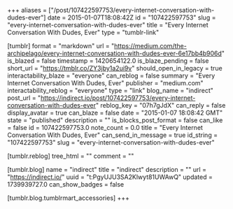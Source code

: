+++
aliases = ["/post/107422597753/every-internet-conversation-with-dudes-ever"]
date = 2015-01-07T18:08:42Z
id = "107422597753"
slug = "every-internet-conversation-with-dudes-ever"
title = "Every Internet Conversation With Dudes, Ever"
type = "tumblr-link"

[tumblr]
format = "markdown"
url = "https://medium.com/the-archipelago/every-internet-conversation-with-dudes-ever-6e17bb4b906d"
is_blazed = false
timestamp = 1420654122.0
is_blaze_pending = false
short_url = "https://tmblr.co/ZY3jby1a2ui9v"
should_open_in_legacy = true
interactability_blaze = "everyone"
can_reblog = false
summary = "Every Internet Conversation With Dudes, Ever"
publisher = "medium.com"
interactability_reblog = "everyone"
type = "link"
blog_name = "indirect"
post_url = "https://indirect.io/post/107422597753/every-internet-conversation-with-dudes-ever"
reblog_key = "07h7gJdX"
can_reply = false
display_avatar = true
can_blaze = false
date = "2015-01-07 18:08:42 GMT"
state = "published"
description = ""
is_blocks_post_format = false
can_like = false
id = 107422597753.0
note_count = 0.0
title = "Every Internet Conversation With Dudes, Ever"
can_send_in_message = true
id_string = "107422597753"
slug = "every-internet-conversation-with-dudes-ever"

[tumblr.reblog]
tree_html = ""
comment = ""

[tumblr.blog]
name = "indirect"
title = "indirect"
description = ""
url = "https://indirect.io/"
uuid = "t:PgyUJU3SA2Klwyt81UWAwQ"
updated = 1739939727.0
can_show_badges = false

[tumblr.blog.tumblrmart_accessories]
+++
